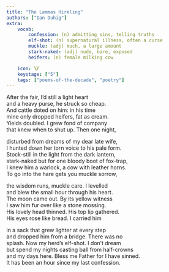 ```yaml
---
title: "The Lammas Hireling"
authors: ["Ian Duhig"]
extra:
    vocab:
        confession: (n) admitting sins, telling truths
        elf-shot: (n) supernatural illness, often a curse
        muckle: (adj) much, a large amount
        stark-naked: (adj) nude, bare, exposed
        heifers: (n) female milking cow

    icon: 🐮
    keystage: ["5"]
    tags: ["poems-of-the-decade", "poetry"]
---
```

After the fair, I’d still a light heart  
and a heavy purse, he struck so cheap.  
And cattle doted on him: in his time  
mine only dropped heifers, fat as cream.  
Yields doubled. I grew fond of company  
that knew when to shut up. Then one night,  
   
disturbed from dreams of my dear late wife,  
I hunted down her torn voice to his pale form.  
Stock-still in the light from the dark lantern,  
stark-naked but for one bloody boot of fox-trap,  
I knew him a warlock, a cow with leather horns.  
To go into the hare gets you muckle sorrow,  
   
the wisdom runs, muckle care. I levelled  
and blew the small hour through his heart.  
The moon came out. By its yellow witness  
I saw him fur over like a stone mossing.  
His lovely head thinned. His top lip gathered.  
His eyes rose like bread. I carried him  
   
in a sack that grew lighter at every step  
and dropped him from a bridge. There was no  
splash. Now my herd’s elf-shot. I don’t dream  
but spend my nights casting ball from half-crowns  
and my days here. Bless me Father for I have sinned.  
It has been an hour since my last confession.
